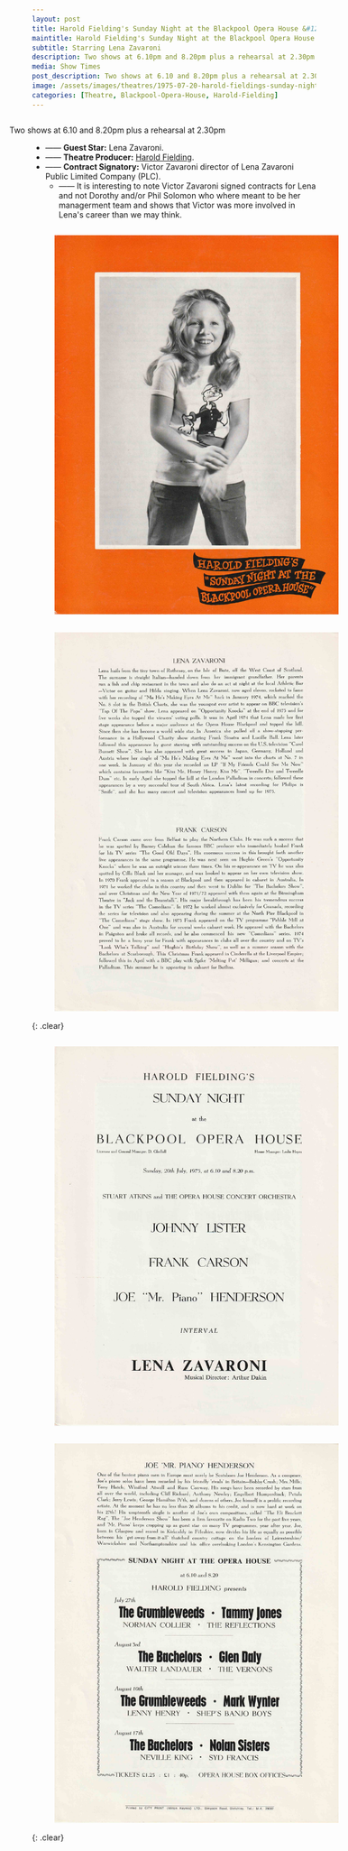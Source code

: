```yaml
---
layout: post
title: Harold Fielding's Sunday Night at the Blackpool Opera House &#124; 20 July 1975
maintitle: Harold Fielding's Sunday Night at the Blackpool Opera House
subtitle: Starring Lena Zavaroni
description: Two shows at 6.10pm and 8.20pm plus a rehearsal at 2.30pm The Contract for the show was signed by Victor Zavaroni.
media: Show Times
post_description: Two shows at 6.10 and 8.20pm plus a rehearsal at 2.30pm
image: /assets/images/theatres/1975-07-20-harold-fieldings-sunday-night-at-the-blackpool-opera-house-01.jpg
categories: [Theatre, Blackpool-Opera-House, Harold-Fielding]
---
```


<figure class="fig3">
Two shows at 6.10 and 8.20pm plus a rehearsal at 2.30pm
</figure>

* —— **Guest Star:** Lena Zavaroni.
* —— **Theatre Producer:** [Harold Fielding](/biography/harold-fielding).
* —— **Contract Signatory:** Victor Zavaroni director of Lena Zavaroni Public Limited Company (PLC).
     * —— It is interesting to note Victor Zavaroni signed contracts for Lena and not Dorothy and/or Phil Solomon who where meant to be her managerment team and shows that Victor was more involved in Lena's career than we may think.

<figure class="fig1">
<a href="/assets/images/theatres/1975-07-20-harold-fieldings-sunday-night-at-the-blackpool-opera-house-01.jpg"><img src="/assets/images/theatres/1975-07-20-harold-fieldings-sunday-night-at-the-blackpool-opera-house-01.jpg" class="full-width zoom-in"></a>
</figure>

<figure class="fig2">
<a href="/assets/images/theatres/1975-07-20-harold-fieldings-sunday-night-at-the-blackpool-opera-house-02.jpg"><img src="/assets/images/theatres/1975-07-20-harold-fieldings-sunday-night-at-the-blackpool-opera-house-02.jpg" class="full-width zoom-in"></a>
</figure>

{: .clear}

<figure class="fig1">
<a href="/assets/images/theatres/1975-07-20-harold-fieldings-sunday-night-at-the-blackpool-opera-house-03.jpg"><img src="/assets/images/theatres/1975-07-20-harold-fieldings-sunday-night-at-the-blackpool-opera-house-03.jpg" class="full-width zoom-in"></a>
</figure>

<figure class="fig2">
<a href="/assets/images/theatres/1975-07-20-harold-fieldings-sunday-night-at-the-blackpool-opera-house-04.jpg"><img src="/assets/images/theatres/1975-07-20-harold-fieldings-sunday-night-at-the-blackpool-opera-house-04.jpg" class="full-width zoom-in"></a>
</figure>

<br />{: .clear}

<style>
.fig1 {float:left; width:49%;}

.fig2 {float:right; width:49%;}

.fig3 {float:right; width:100%;}

figcaption {float:left; width:100%;}

@media screen and (orientation:portrait) {
.fig1, .fig2 {float:left; width:100%;}
figcaption {float:left; width:100%; margin-bottom: 10px;}
}
</style>

